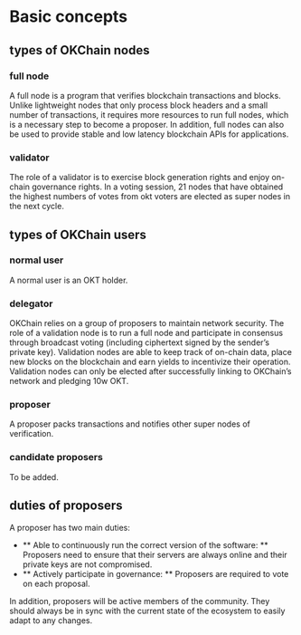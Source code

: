 <!---
order: 1
--->

# Basic concepts

## types of OKChain nodes

### full node

A full node is a program that verifies blockchain transactions and blocks. Unlike lightweight nodes that only process block headers and a small number of transactions, it requires more resources to run full nodes, which is a necessary step to become a proposer. In addition, full nodes can also be used to provide stable and low latency blockchain APIs for applications.

### validator

The role of a validator is to exercise block generation rights and enjoy on-chain governance rights. In a voting session, 21 nodes that have obtained the highest numbers of votes from okt voters are elected as super nodes in the next cycle.

## types of OKChain users

### normal user

A normal user is an OKT holder.

### delegator

OKChain relies on a group of proposers to maintain network security. The role of a validation node is to run a full node and participate in consensus through broadcast voting (including ciphertext signed by the sender’s private key). Validation nodes are able to keep track of on-chain data, place new blocks on the blockchain and earn yields to incentivize their operation. Validation nodes can only be elected after successfully linking to OKChain’s network and pledging 10w OKT.

### proposer

A proposer packs transactions and notifies other super nodes of verification.

### candidate proposers

To be added.

## duties of proposers

A proposer has two main duties:

- ** Able to continuously run the correct version of the software: ** Proposers need to ensure that their servers are always online and their private keys are not compromised.
- ** Actively participate in governance: ** Proposers are required to vote on each proposal.

In addition, proposers will be active members of the community. They should always be in sync with the current state of the ecosystem to easily adapt to any changes.
